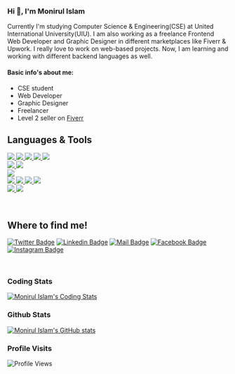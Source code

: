 <h3>Hi 👋, I'm Monirul Islam</h3>
<p>Currently I'm studying Computer Science & Engineering(CSE) at United International University(UIU). I am also working as a freelance Frontend Web Developer and Graphic Designer in different marketplaces like Fiverr & Upwork. I really love to work on web-based projects. Now, I am learning and working with different backend languages as well.</p>

<h4 align="left">Basic info's about me:</h4>
<ul>
  <li> CSE student </li>
  <li> Web Developer </li>
  <li> Graphic Designer </li>
  <li> Freelancer </li>
  <li> Level 2 seller on <a href="https://www.fiverr.com/monirshojib09" target="_blank"> Fiverr </a> </li>
</ul>

## Languages & Tools
<p align="left">

<a href="https://www.cprogramming.com/" target="_blank">
  <img src="https://img.icons8.com/color/35/000000/c-programming.png"/>
</a>

<a href="https://www.java.com" target="_blank">
  <img src="https://img.icons8.com/color/35/000000/java-coffee-cup-logo--v2.png"/>
</a>

<a href="https://developer.mozilla.org/en-US/docs/Web/JavaScript" target="_blank">
  <img src="https://img.icons8.com/color/35/000000/javascript--v1.png"/>
</a>

<a href="https://www.php.net" target="_blank">
  <img src="https://img.icons8.com/officel/35/000000/php-logo.png"/>
</a>

<a href="https://www.python.org" target="_blank">
  <img src="https://img.icons8.com/color/35/000000/python--v1.png"/>
</a><br/>


<a href="https://www.djangoproject.com/" target="_blank">
  <img src="https://img.icons8.com/color/35/000000/django.png"/>
</a>
<a href="https://laravel.com/" target="_blank">
  <img src="https://img.icons8.com/fluent/35/000000/laravel.png"/>
</a>
<br/>




<a href="https://www.mysql.com/" target="_blank">
  <img src="https://img.icons8.com/color/35/000000/mysql-logo.png"/>
</a><br/>


<a href="https://www.w3.org/html/" target="_blank">
  <img src="https://img.icons8.com/color/35/000000/html-5--v1.png"/>
</a>
<a href="https://www.w3schools.com/css/" target="_blank">
  <img src="https://img.icons8.com/color/35/000000/css3.png"/>
</a>
<a href="https://getbootstrap.com" target="_blank">
  <img src="https://img.icons8.com/color/35/000000/bootstrap.png"/>
</a>
<a href="https://sass-lang.com/documentation" target="_blank">
  <img src="https://img.icons8.com/color/35/000000/sass.png"/>
</a>

<br/>


<a href="https://www.adobe.com/in/products/illustrator.html" target="_blank">
  <img src="https://img.icons8.com/color/35/000000/adobe-photoshop--v1.png"/>
</a>
<a href="https://www.photoshop.com/en" target="_blank">
  <img src="https://img.icons8.com/color/35/000000/adobe-illustrator.png"/>
</a><br/>

</p><br/>

## Where to find me!
[![Twitter Badge](https://img.shields.io/badge/-@monirshojib09-1ca0f1?style=flat&labelColor=1ca0f1&logo=twitter&logoColor=white&link=https://twitter.com/monirshojib09)](https://twitter.com/monirshojib09) 
[![Linkedin Badge](https://img.shields.io/badge/-monirshojib09-0e76a8?style=flat&labelColor=0e76a8&logo=linkedin&logoColor=white)](https://www.linkedin.com/in/monirshojib09/)
[![Mail Badge](https://img.shields.io/badge/-devmonir-c0392b?style=flat&labelColor=c0392b&logo=gmail&logoColor=white)](mailto:devmonir.uiu.cse@gmail.com)
[![Facebook Badge](https://img.shields.io/badge/-monirshojib09-1773EA?style=flat&labelColor=1773EA&logo=facebook&logoColor=white)](https://www.facebook.com/monirshojib09/)
[![Instagram Badge](https://img.shields.io/badge/-@monirshojib09-D23667?style=flat&labelColor=D23667&logo=instagram&logoColor=white)](https://instagram.com/monirshojib09) 

<br/>

### Coding Stats
[![Monirul Islam's Coding Stats](https://github-readme-stats.vercel.app/api/top-langs/?username=islam-monirul&langs_count=8&count_private=true&layout=compact&title_color=CE2F5E&theme=react&hide_border=true&bg_color=0D1117)](https://github.com/islam-monirul)

### Github Stats
[![Monirul Islam's GitHub stats](https://github-readme-stats.vercel.app/api?username=islam-monirul&show_icons=true&title_color=F2346B&icon_color=F2346B&bg_color=0D1117&&text_color=ffffff&border_color=0D1117)](https://github.com/islam-monirul)

### Profile Visits
![Profile Views](https://komarev.com/ghpvc/?username=islam-monirul&color=CE2F5E)
